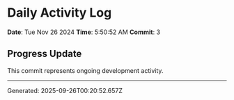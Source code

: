 # Daily Activity Log

**Date**: Tue Nov 26 2024
**Time**: 5:50:52 AM
**Commit**: 3

## Progress Update

This commit represents ongoing development activity.

---
Generated: 2025-09-26T00:20:52.657Z
